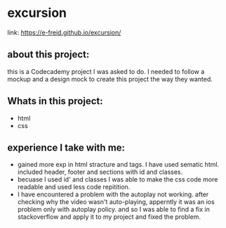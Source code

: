# excursion
link: https://e-freid.github.io/excursion/

## about this project:
this is a Codecademy project I was asked to do.
I needed to follow a mockup and a design mock to create this project the way they wanted.

## Whats in this project:
* html
* css

## experience I take with me:
* gained more exp in html stracture and tags. I have used sematic html. included header, footer and sections with id and classes.
* becuase I used id' and classes I was able to make the css code more readable and used less code repitition.
* I have encountered a problem with the autoplay not working. after checking why the video wasn't auto-playing, apperntly it was an ios problem only with autoplay policy. and so I was able to find a fix in stackoverflow and apply it to my project and fixed the problem.
